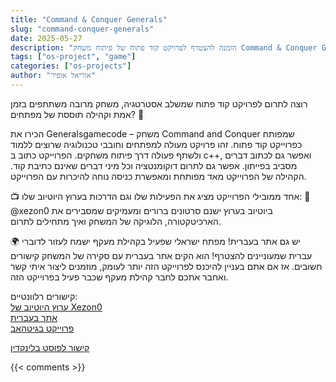```yaml
---
title: "Command & Conquer Generals"
slug: "command-conquer-generals"
date: 2025-05-27
description: "הזמנה להצטרף לפרויקט קוד פתוח של פיתוח משחק Command & Conquer Generals, כולל מידע על הקהילה, משאבים ללמידה וקישורים שימושיים"
tags: ["os-project", "game"]
categories: ["os-projects"]
author: "אוריאל אופיר"
---
```


רוצה לתרום לפרויקט קוד פתוח שמשלב אסטרטגיה, משחק מרובה משתתפים בזמן אמת וקהילה תוססת של מפתחים? 🚀

 הכירו את Generalsgamecode – משחק Command and Conquer שמפותח כפרוייקט קוד פתוח.
 זהו פרויקט מעולה למפתחים וחובבי טכנולוגיה שרוצים ללמוד ולשתף פעולה דרך פיתוח משחקים.
הפרוייקט כתוב ב c++, ואפשר גם לכתוב דברים מסביב בפייתון.
אפשר גם לתרום דוקומנטציה וכל מיני דברים שאינם כתיבת קוד.
הקהילה של הפרוייקט מאד מפותחת ומאפשרת כניסה נוחה להיכרות עם הפרוייקט.

📺 אחד ממובילי הפרוייקט מציג את הפעילות שלו וגם הדרכות בערוץ היוטיוב שלו:
 🎥 @xezon0 ביוטיוב
בערוץ ישנם סרטונים ברורים ומעמיקים שמסבירים את הארכיטקטורה, הלוגיקה של המשחק ואיך מתחילים לתרום.

🌍 יש גם אתר בעברית!
מפתח ישראלי שפעיל בקהילת מעקף ישמח לעזור לדוברי עברית שמעוניינים להצטרף! הוא הקים אתר בעברית עם סקירה של המשחק קישורים חשובים.
אז אם אתם בעניין להיכנס לפרוייקט הזה יותר לעומק, מוזמנים ליצור איתי קשר ואחבר אתכם לחבר קהילת מעקף שכבר פעיל בפרוייקט הזה.

קישורים רלוונטיים:  
<a href="https://www.youtube.com/@xezon0" target="_blank">ערוץ היוטיוב של Xezon0</a>  
<a href="https://generals-il.vercel.app/" target="_blank">אתר בעברית</a>  
<a href="https://github.com/TheSuperHackers/Generalsgamecode" target="_blank">פרוייקט בגיטהאב</a>   

<a href="https://www.linkedin.com/posts/uriel-ofir_opensource-gamedevelopment-developers-activity-7332999922146787328-qvh7" target="_blank">קישור לפוסט בלינקדין</a>

{{< comments >}}
